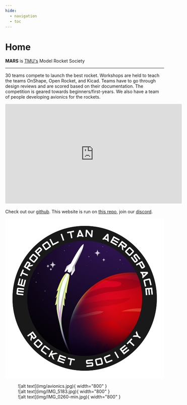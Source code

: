 ```yaml
---
hide:
  - navigation
  - toc
---
```


# Home

**MARS** is [TMU's] Model Rocket Society

---

30 teams compete to launch the best rocket. Workshops are held to teach the teams OnShape, Open Rocket, and Kicad. Teams have to go through design reviews and are scored based on their documentation. The competition is geared towards beginners/first-years. We also have a team of people developing avionics for the rockets.

<div style="text-align: center;">
    <iframe width="560" height="315" src="https://www.youtube-nocookie.com/embed/LEXekLoZZro?si=LyrtVf8yEVynB0X8" 
    title="YouTube video player" frameborder="0" allow="accelerometer; autoplay; clipboard-write; encrypted-media; 
    gyroscope; picture-in-picture; web-share" referrerpolicy="strict-origin-when-cross-origin" allowfullscreen>
    </iframe>
</div>



Check out our [github]. This website is run on [this repo], join our [discord].

<div class="image-container">
  
<a href="https://www.linkedin.com/in/harakhmehta/"><img src="img/logo.png" /></a>
</div>

<figure markdown="span">
  ![alt text](img/avionics.jpg){ width="800" }
  <br>
  ![alt text](img/IMG_5183.jpg){ width="800" }
  <br>
  ![alt text](img/IMG_0260-min.jpg){ width="800" }
</figure>


[TMU's]: https://www.torontomu.ca/engineering-architectural-science/programs/undergraduate/programs/

[github]: https://github.com/marstmu

[this repo]: https://github.com/marstmu/marswebsite

[discord]: https://discord.gg/BaQZkd2TKj


